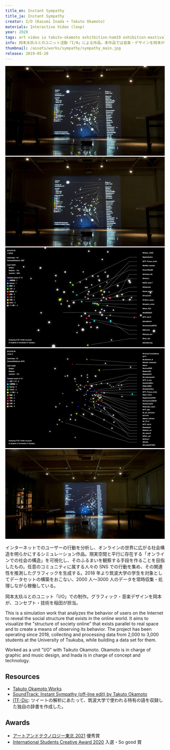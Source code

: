 ```yaml
---
title_en: Instant Sympathy
title_ja: Instant Sympathy
creator: I/O (Kazumi Inada + Takuto Okamoto)
materials: Interactive Video (loop)
year: 2020
tags: art video io takuto-okamoto exhitbition-ham19 exhibition-mastival
info: 岡本太玖斗とのユニット活動「I/0」による作品。本作品では音楽・デザインを岡本が、原案・アーキテクチャ・グラフィックを稲田が担当した。
thumbnail: /assets/works/sympathy/sympathy_main.jpg
release: 2019-05-20
---
```


[![](/assets/works/sympathy/sympathy_main.jpg)](https://www.youtube.com/watch?v=ic22g26_QKM)
![](/assets/works/sympathy/sympathy_main.jpg)
![](/assets/works/sympathy/sympathy_0.png)
![](/assets/works/sympathy/sympathy_1.png)
![](/assets/works/sympathy/sympathy_wide.jpg)

インターネットでのユーザーの行動を分析し、オンラインの世界に広がる社会構造を明らかにするシミュレーション作品。現実空間と平行に存在する「オンラインでの社会の構造」を可視化し、そのふるまいを観察する手段を作ることを目指したもの。任意のコミュニティに属する人々の SNS での行動を集め、その関連性を推測したグラフィックを生成する。2018 年より筑波大学の学生を対象としてデータセットの構築をおこない、2000 人〜3000 人のデータを常時収集・処理しながら稼働している。

岡本太玖斗とのユニット「I/O」での制作。グラフィック・音楽デザインを岡本が、コンセプト・技術を稲田が担当。

This is a simulation work that analyzes the behavior of users on the Internet to reveal the social structure that exists in the online world. It aims to visualize the "structure of society online" that exists parallel to real space and to create a means of observing its behavior. The project has been operating since 2018, collecting and processing data from 2,000 to 3,000 students at the University of Tsukuba, while building a data set for them.

Worked as a unit "I/O" with Taikuto Okamoto. Okamoto is in charge of graphic and music design, and Inada is in charge of concept and technology.

## Resources

- [Takuto Okamoto Works](https://takuto-okamoto.com/)
- [SoundTrack: Instant Sympathy (off-line edit) by Takuto Okamoto](https://soundcloud.com/1998to/instant-sympathy-off-line-edit)
- [ITF-Dic](https://github.com/nandenjin/itfdic): ツイートの解析にあたって、筑波大学で使われる特有の語を収録した独自の辞書を作成した。

## Awards

- [アートアンドテクノロジー東北 2021](http://www-cg.cis.iwate-u.ac.jp/AT2021/) 優秀賞
- [International Students Creative Award 2020](https://kc-i.jp/activity/award/isca/2020/) 入選・So good 賞
